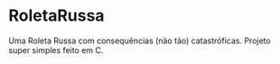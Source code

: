 # RoletaRussa
Uma Roleta Russa com consequências (não tão) catastróficas. Projeto super simples feito em C.
